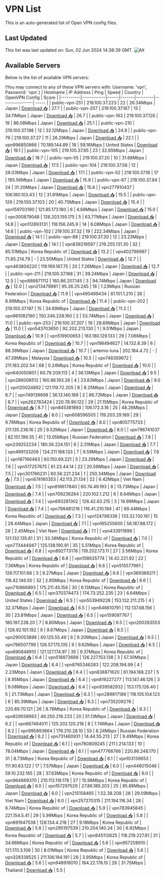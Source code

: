 # VPN List

This is an auto-generated list of Open VPN config files.

## Last Updated

This list was last updated on: Sun, 02 Jun 2024 14:38:39 GMT.
![Alt](https://repobeats.axiom.co/api/embed/186b98318ef1479477931607c1ad7d823f12451f.svg "Repobeats analytics image")

## Available Servers

Below is the list of available VPN servers:

(You may connect to any of these VPN servers with: Username: 'vpn', Password: 'vpn'.)
| Hostname | IP Address | Ping | Speed | Country | OpenVPN Config | Score |
|----------|------------|------|-------|---------|----------------| ----- |
| public-vpn-251 | 219.100.37.223 | 22 | 26.34Mbps | Japan | [Download 📥](./configs/server_0_JP.ovpn) | 27.7 |
| public-vpn-207 | 219.100.37.167 | 15 | 34.11Mbps | Japan | [Download 📥](./configs/server_1_JP.ovpn) | 26.7 |
| public-vpn-163 | 219.100.37.126 | 19 | 86.08Mbps | Japan | [Download 📥](./configs/server_2_JP.ovpn) | 25.1 |
| public-vpn-210 | 219.100.37.198 | 12 | 32.12Mbps | Japan | [Download 📥](./configs/server_3_JP.ovpn) | 24.9 |
| public-vpn-79 | 219.100.37.27 | 11 | 28.29Mbps | Japan | [Download 📥](./configs/server_4_JP.ovpn) | 22.1 |
| vpn996850866 | 70.189.144.89 | 18 | 59.16Mbps | United States | [Download 📥](./configs/server_5_US.ovpn) | 19.1 |
| public-vpn-105 | 219.100.37.85 | 23 | 32.65Mbps | Japan | [Download 📥](./configs/server_6_JP.ovpn) | 18.7 |
| public-vpn-55 | 219.100.37.20 | 10 | 31.68Mbps | Japan | [Download 📥](./configs/server_7_JP.ovpn) | 17.5 |
| public-vpn-104 | 219.100.37.58 | 12 | 28.03Mbps | Japan | [Download 📥](./configs/server_8_JP.ovpn) | 17.1 |
| public-vpn-52 | 219.100.37.16 | 17 | 185.56Mbps | Japan | [Download 📥](./configs/server_9_JP.ovpn) | 15.9 |
| public-vpn-67 | 219.100.37.84 | 24 | 31.20Mbps | Japan | [Download 📥](./configs/server_10_JP.ovpn) | 15.8 |
| vpn277910437 | 106.180.103.43 | 12 | 31.81Mbps | Japan | [Download 📥](./configs/server_11_JP.ovpn) | 15.5 |
| public-vpn-129 | 219.100.37.103 | 20 | 40.75Mbps | Japan | [Download 📥](./configs/server_12_JP.ovpn) | 15.4 |
| vpn159703190 | 121.85.173.180 | 6 | 4.68Mbps | Japan | [Download 📥](./configs/server_13_JP.ovpn) | 15.0 |
| vpn300879048 | 126.203.155.175 | 5 | 63.77Mbps | Japan | [Download 📥](./configs/server_14_JP.ovpn) | 14.8 |
| vpn112893131 | 118.156.245.9 | 14 | 6.08Mbps | Japan | [Download 📥](./configs/server_15_JP.ovpn) | 14.6 |
| public-vpn-102 | 219.100.37.32 | 19 | 222.34Mbps | Japan | [Download 📥](./configs/server_16_JP.ovpn) | 14.1 |
| public-vpn-88 | 219.100.37.30 | 12 | 23.23Mbps | Japan | [Download 📥](./configs/server_17_JP.ovpn) | 14.1 |
| vpn839219597 | 219.255.131.30 | 32 | 85.51Mbps | Korea Republic of | [Download 📥](./configs/server_18_KR.ovpn) | 13.2 |
| vpn402796997 | 71.85.214.79 | - | 23.50Mbps | United States | [Download 📥](./configs/server_19_US.ovpn) | 12.7 |
| vpn463804220 | 119.169.167.75 | 20 | 7.26Mbps | Japan | [Download 📥](./configs/server_20_JP.ovpn) | 12.7 |
| public-vpn-211 | 219.100.37.168 | 31 | 39.24Mbps | Japan | [Download 📥](./configs/server_21_JP.ovpn) | 12.5 |
| vpn886871112 | 160.86.207.145 | 3 | 94.74Mbps | Japan | [Download 📥](./configs/server_22_JP.ovpn) | 12.0 |
| vpn213479981 | 95.26.25.245 | 18 | 1.23Mbps | Russian Federation | [Download 📥](./configs/server_23_RU.ovpn) | 11.9 |
| vpn490499434 | 61.101.1.210 | 38 | 8.99Mbps | Korea Republic of | [Download 📥](./configs/server_24_KR.ovpn) | 11.4 |
| public-vpn-202 | 219.100.37.197 | 15 | 34.69Mbps | Japan | [Download 📥](./configs/server_25_JP.ovpn) | 11.2 |
| vpn961082190 | 150.246.228.160 | 2 | 53.74Mbps | Japan | [Download 📥](./configs/server_26_JP.ovpn) | 11.0 |
| public-vpn-253 | 219.100.37.207 | 19 | 28.69Mbps | Japan | [Download 📥](./configs/server_27_JP.ovpn) | 11.0 |
| vpn543703650 | 92.202.213.130 | 1 | 9.51Mbps | Japan | [Download 📥](./configs/server_28_JP.ovpn) | 10.9 |
| vpn519900653 | 163.180.129.133 | 29 | 7.06Mbps | Korea Republic of | [Download 📥](./configs/server_29_KR.ovpn) | 10.7 |
| vpn198494627 | 14.132.8.39 | 6 | 88.39Mbps | Japan | [Download 📥](./configs/server_30_JP.ovpn) | 10.7 |
| artemis-luna | 202.184.4.72 | - | 47.39Mbps | Malaysia | [Download 📥](./configs/server_31_MY.ovpn) | 10.5 |
| vpn748359672 | 211.183.202.54 | 68 | 0.24Mbps | Korea Republic of | [Download 📥](./configs/server_32_KR.ovpn) | 10.0 |
| vpn640050801 | 60.79.209.113 | 4 | 36.13Mbps | Japan | [Download 📥](./configs/server_33_JP.ovpn) | 9.5 |
| vpn286008512 | 160.86.193.26 | 4 | 23.83Mbps | Japan | [Download 📥](./configs/server_34_JP.ovpn) | 9.0 |
| vpn120024892 | 121.119.72.205 | 8 | 8.25Mbps | Japan | [Download 📥](./configs/server_35_JP.ovpn) | 8.7 |
| vpn749139698 | 36.13.140.189 | 2 | 86.72Mbps | Japan | [Download 📥](./configs/server_36_JP.ovpn) | 8.7 |
| vpn262783424 | 220.78.90.122 | 29 | 21.15Mbps | Korea Republic of | [Download 📥](./configs/server_37_KR.ovpn) | 8.7 |
| vpn845381893 | 106.172.3.18 | 25 | 48.26Mbps | Japan | [Download 📥](./configs/server_38_JP.ovpn) | 8.0 |
| vpn608596505 | 119.203.29.189 | 29 | 9.76Mbps | Korea Republic of | [Download 📥](./configs/server_39_KR.ovpn) | 8.0 |
| vpn805775733 | 211.135.236.16 | 25 | 9.52Mbps | Japan | [Download 📥](./configs/server_40_JP.ovpn) | 8.0 |
| vpn796741037 | 82.151.199.35 | 41 | 13.05Mbps | Russian Federation | [Download 📥](./configs/server_41_RU.ovpn) | 7.8 |
| vpn239252234 | 180.56.224.151 | 6 | 2.31Mbps | Japan | [Download 📥](./configs/server_42_JP.ovpn) | 7.7 |
| vpn499133209 | 124.211.168.133 | 7 | 9.59Mbps | Japan | [Download 📥](./configs/server_43_JP.ovpn) | 7.6 |
| vpn187166463 | 60.150.69.221 | 5 | 23.26Mbps | Japan | [Download 📥](./configs/server_44_JP.ovpn) | 7.6 |
| vpn517257675 | 61.23.44.14 | 22 | 20.56Mbps | Japan | [Download 📥](./configs/server_45_JP.ovpn) | 7.5 |
| vpn301766231 | 60.56.221.234 | 1 | 250.34Mbps | Japan | [Download 📥](./configs/server_46_JP.ovpn) | 7.5 |
| vpn874160353 | 42.113.21.134 | 22 | 6.42Mbps | Viet Nam | [Download 📥](./configs/server_47_VN.ovpn) | 7.5 |
| vpn818617840 | 60.74.49.193 | 8 | 13.73Mbps | Japan | [Download 📥](./configs/server_48_JP.ovpn) | 7.4 |
| vpn709236264 | 220.102.1.212 | 6 | 8.64Mbps | Japan | [Download 📥](./configs/server_49_JP.ovpn) | 7.4 |
| vpn693281302 | 126.42.63.215 | 3 | 19.99Mbps | Japan | [Download 📥](./configs/server_50_JP.ovpn) | 7.4 |
| vpn798481216 | 116.41.210.194 | 41 | 69.44Mbps | Korea Republic of | [Download 📥](./configs/server_51_KR.ovpn) | 7.3 |
| vpn124798336 | 133.32.130.161 | 15 | 28.44Mbps | Japan | [Download 📥](./configs/server_52_JP.ovpn) | 7.1 |
| vpn165255600 | 58.187.88.172 | 26 | 2.45Mbps | Viet Nam | [Download 📥](./configs/server_53_VN.ovpn) | 7.1 |
| vpn433911896 | 121.132.135.81 | 31 | 33.38Mbps | Korea Republic of | [Download 📥](./configs/server_54_KR.ovpn) | 7.0 |
| vpn773444947 | 125.138.190.91 | 35 | 5.51Mbps | Korea Republic of | [Download 📥](./configs/server_55_KR.ovpn) | 6.8 |
| vpn892773176 | 119.202.173.11 | 27 | 3.56Mbps | Korea Republic of | [Download 📥](./configs/server_56_KR.ovpn) | 6.8 |
| vpn158635774 | 14.42.221.92 | 22 | 7.36Mbps | Korea Republic of | [Download 📥](./configs/server_57_KR.ovpn) | 6.6 |
| vpn515577961 | 126.117.101.68 | 3 | 9.27Mbps | Japan | [Download 📥](./configs/server_58_JP.ovpn) | 6.6 |
| vpn369366211 | 118.42.146.50 | 32 | 2.85Mbps | Korea Republic of | [Download 📥](./configs/server_59_KR.ovpn) | 6.6 |
| vpn710866893 | 175.211.45.158 | 30 | 6.13Mbps | Korea Republic of | [Download 📥](./configs/server_60_KR.ovpn) | 6.5 |
| vpn370374473 | 174.73.252.235 | 23 | 6.64Mbps | United States | [Download 📥](./configs/server_61_US.ovpn) | 6.5 |
| vpn553949228 | 153.132.211.215 | 4 | 32.37Mbps | Japan | [Download 📥](./configs/server_62_JP.ovpn) | 6.5 |
| vpn646610791 | 112.137.68.156 | 30 | 23.81Mbps | Japan | [Download 📥](./configs/server_63_JP.ovpn) | 6.5 |
| vpn159097767 | 180.197.238.20 | 7 | 8.80Mbps | Japan | [Download 📥](./configs/server_64_JP.ovpn) | 6.5 |
| vpn200283553 | 126.92.101.192 | 9 | 9.67Mbps | Japan | [Download 📥](./configs/server_65_JP.ovpn) | 6.5 |
| vpn290053898 | 60.125.55.49 | 6 | 9.20Mbps | Japan | [Download 📥](./configs/server_66_JP.ovpn) | 6.5 |
| vpn796507799 | 126.57.175.135 | 9 | 9.62Mbps | Japan | [Download 📥](./configs/server_67_JP.ovpn) | 6.5 |
| vpn690648910 | 121.127.174.97 | 35 | 9.37Mbps | Korea Republic of | [Download 📥](./configs/server_68_KR.ovpn) | 6.4 |
| vpn518873688 | 126.227.153.138 | 3 | 57.30Mbps | Japan | [Download 📥](./configs/server_69_JP.ovpn) | 6.4 |
| vpn8765346283 | 122.208.194.99 | 4 | 2.23Mbps | Japan | [Download 📥](./configs/server_70_JP.ovpn) | 6.4 |
| vpn838871620 | 61.194.168.237 | 5 | 8.95Mbps | Japan | [Download 📥](./configs/server_71_JP.ovpn) | 6.4 |
| vpn819227277 | 113.147.46.126 | 3 | 9.08Mbps | Japan | [Download 📥](./configs/server_72_JP.ovpn) | 6.4 |
| vpn939582932 | 153.175.126.40 | 5 | 21.73Mbps | Japan | [Download 📥](./configs/server_73_JP.ovpn) | 6.3 |
| vpn289917189 | 118.105.104.123 | 6 | 85.39Mbps | Japan | [Download 📥](./configs/server_74_JP.ovpn) | 6.3 |
| vpn735209276 | 220.89.70.121 | 26 | 8.76Mbps | Korea Republic of | [Download 📥](./configs/server_75_KR.ovpn) | 6.3 |
| vpn829558983 | 49.250.216.233 | 20 | 51.13Mbps | Japan | [Download 📥](./configs/server_76_JP.ovpn) | 6.2 |
| vpn687464011 | 125.202.120.218 | 8 | 7.74Mbps | Japan | [Download 📥](./configs/server_77_JP.ovpn) | 6.2 |
| vpn995893664 | 176.210.28.10 | 55 | 8.24Mbps | Russian Federation | [Download 📥](./configs/server_78_RU.ovpn) | 6.2 |
| vpn731460931 | 14.44.55.213 | 27 | 9.49Mbps | Korea Republic of | [Download 📥](./configs/server_79_KR.ovpn) | 6.1 |
| vpn760809245 | 211.1.214.133 | 10 | 78.04Mbps | Japan | [Download 📥](./configs/server_80_JP.ovpn) | 6.1 |
| vpn477768766 | 220.86.248.170 | 31 | 8.73Mbps | Korea Republic of | [Download 📥](./configs/server_81_KR.ovpn) | 6.1 |
| vpn103139653 | 111.90.63.122 | 17 | 7.57Mbps | Japan | [Download 📥](./configs/server_82_JP.ovpn) | 6.0 |
| vpn446015046 | 59.10.232.165 | 28 | 37.63Mbps | Korea Republic of | [Download 📥](./configs/server_83_KR.ovpn) | 6.0 |
| vpn964869370 | 210.113.118.178 | 27 | 15.98Mbps | Korea Republic of | [Download 📥](./configs/server_84_KR.ovpn) | 6.0 |
| vpn157297529 | 27.86.189.203 | 25 | 85.88Mbps | Japan | [Download 📥](./configs/server_85_JP.ovpn) | 6.0 |
| vpn215158465 | 1.52.38.208 | 28 | 29.09Mbps | Viet Nam | [Download 📥](./configs/server_86_VN.ovpn) | 6.0 |
| vpn257270315 | 211.194.116.34 | 28 | 6.74Mbps | Korea Republic of | [Download 📥](./configs/server_87_KR.ovpn) | 5.9 |
| vpn783945845 | 221.154.5.41 | 29 | 5.99Mbps | Korea Republic of | [Download 📥](./configs/server_88_KR.ovpn) | 5.8 |
| vpn691947538 | 128.134.4.218 | 27 | 9.18Mbps | Korea Republic of | [Download 📥](./configs/server_89_KR.ovpn) | 5.8 |
| vpn295197539 | 210.204.140.24 | 30 | 6.92Mbps | Korea Republic of | [Download 📥](./configs/server_90_KR.ovpn) | 5.7 |
| vpn845112625 | 118.219.227.81 | 31 | 34.66Mbps | Korea Republic of | [Download 📥](./configs/server_91_KR.ovpn) | 5.6 |
| vpn957208910 | 121.170.3.106 | 30 | 8.01Mbps | Korea Republic of | [Download 📥](./configs/server_92_KR.ovpn) | 5.6 |
| vpn328338525 | 211.106.184.191 | 28 | 3.95Mbps | Korea Republic of | [Download 📥](./configs/server_93_KR.ovpn) | 5.6 |
| vpn948918010 | 184.22.178.15 | 26 | 31.75Mbps | Thailand | [Download 📥](./configs/server_94_TH.ovpn) | 5.5 |
